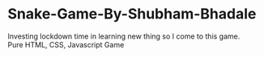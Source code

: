 # Snake-Game-By-Shubham-Bhadale

Investing lockdown time in learning new thing so I come to this game.<br>
Pure HTML, CSS, Javascript Game
